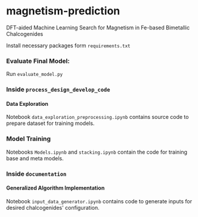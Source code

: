 # magnetism-prediction
DFT-aided Machine Learning Search for Magnetism in Fe-based Bimetallic Chalcogenides

Install necessary packages form `requirements.txt`

### Evaluate Final Model:
Run `evaluate_model.py` 

### Inside `process_design_develop_code`
#### Data Exploration
Notebook `data_exploration_preprocessing.ipynb` contains source code to prepare dataset for training models.

### Model Training 
Notebooks `Models.ipynb` and `stacking.ipynb` contain the code for training base and meta models.

### Inside `documentation`
#### Generalized Algorithm Implementation 
Notebook `input_data_generator.ipynb` contains code to generate inputs for desired chalcogenides' configuration.

